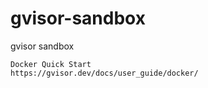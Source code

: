 # gvisor-sandbox
gvisor sandbox
~~~~
Docker Quick Start
https://gvisor.dev/docs/user_guide/docker/
~~~~
